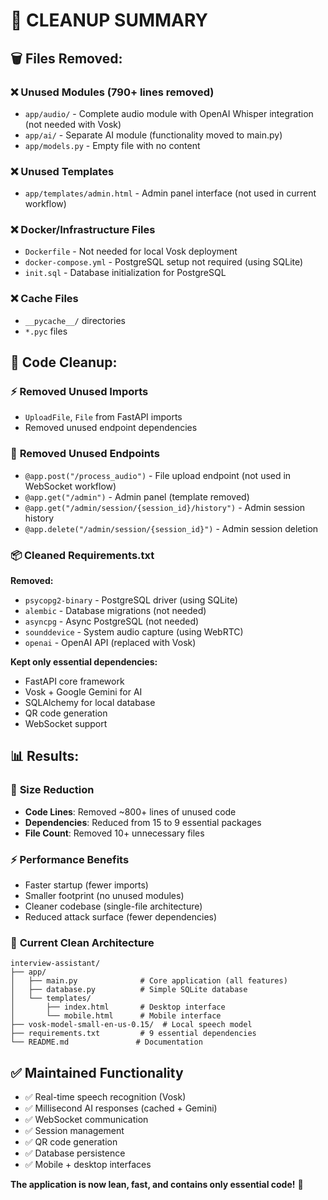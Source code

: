 # 🧹 CLEANUP SUMMARY

## 🗑️ **Files Removed:**

### ❌ **Unused Modules (790+ lines removed)**
- `app/audio/` - Complete audio module with OpenAI Whisper integration (not needed with Vosk)
- `app/ai/` - Separate AI module (functionality moved to main.py)
- `app/models.py` - Empty file with no content

### ❌ **Unused Templates**
- `app/templates/admin.html` - Admin panel interface (not used in current workflow)

### ❌ **Docker/Infrastructure Files**
- `Dockerfile` - Not needed for local Vosk deployment
- `docker-compose.yml` - PostgreSQL setup not required (using SQLite)
- `init.sql` - Database initialization for PostgreSQL

### ❌ **Cache Files**
- `__pycache__/` directories
- `*.pyc` files

## 🧹 **Code Cleanup:**

### ⚡ **Removed Unused Imports**
- `UploadFile`, `File` from FastAPI imports
- Removed unused endpoint dependencies

### 🚫 **Removed Unused Endpoints**
- `@app.post("/process_audio")` - File upload endpoint (not used in WebSocket workflow)
- `@app.get("/admin")` - Admin panel (template removed)
- `@app.get("/admin/session/{session_id}/history")` - Admin session history
- `@app.delete("/admin/session/{session_id}")` - Admin session deletion

### 📦 **Cleaned Requirements.txt**
**Removed:**
- `psycopg2-binary` - PostgreSQL driver (using SQLite)
- `alembic` - Database migrations (not needed)
- `asyncpg` - Async PostgreSQL (not needed)
- `sounddevice` - System audio capture (using WebRTC)
- `openai` - OpenAI API (replaced with Vosk)

**Kept only essential dependencies:**
- FastAPI core framework
- Vosk + Google Gemini for AI
- SQLAlchemy for local database
- QR code generation
- WebSocket support

## 📊 **Results:**

### 🎯 **Size Reduction**
- **Code Lines**: Removed ~800+ lines of unused code
- **Dependencies**: Reduced from 15 to 9 essential packages
- **File Count**: Removed 10+ unnecessary files

### ⚡ **Performance Benefits**
- Faster startup (fewer imports)
- Smaller footprint (no unused modules)
- Cleaner codebase (single-file architecture)
- Reduced attack surface (fewer dependencies)

### 🧩 **Current Clean Architecture**
```
interview-assistant/
├── app/
│   ├── main.py              # Core application (all features)
│   ├── database.py          # Simple SQLite database
│   └── templates/
│       ├── index.html       # Desktop interface
│       └── mobile.html      # Mobile interface
├── vosk-model-small-en-us-0.15/  # Local speech model
├── requirements.txt         # 9 essential dependencies
└── README.md               # Documentation
```

## ✅ **Maintained Functionality**
- ✅ Real-time speech recognition (Vosk)
- ✅ Millisecond AI responses (cached + Gemini)
- ✅ WebSocket communication
- ✅ Session management
- ✅ QR code generation
- ✅ Database persistence
- ✅ Mobile + desktop interfaces

**The application is now lean, fast, and contains only essential code!** 🚀